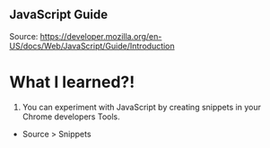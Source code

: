 ## JavaScript Guide

Source: https://developer.mozilla.org/en-US/docs/Web/JavaScript/Guide/Introduction
# What I learned?!

1. You can experiment with JavaScript by creating snippets in your Chrome developers Tools.
  - Source > Snippets
